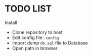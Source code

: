 TODO LIST
=========

Install

*   Clone repository to host
*   Edit config file `.config`
*   Import dump `db.sql` file to Database
*   Open path in browser